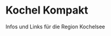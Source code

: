 # Kochel Kompakt
Infos und Links für die Region Kochelsee

[Veranstaltungskalender]: http://www.kochel.de/index.php?id=0,20

